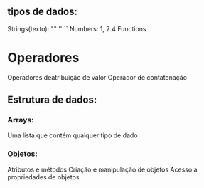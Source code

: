 ## tipos de dados:

Strings(texto): "" '' ``
Numbers: 1, 2.4
Functions

# Operadores

Operadores deatribuição de valor
Operador de contatenação

## Estrutura de dados:

### Arrays:
Uma lista que contém qualquer tipo de dado

### Objetos:

Atributos e métodos
Criação e manipulação de objetos
Acesso a propriedades de objetos
